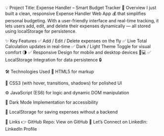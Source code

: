 💡 Project Title: Expense Handler – Smart Budget Tracker
🧾 Overview
I just built a clean, responsive Expense Handler Web App 💰 that simplifies personal budgeting. With a user-friendly interface and real-time tracking, it lets users add, edit, and delete their expenses dynamically — all stored using localStorage for persistence.

✨ Key Features
✅ Add / Edit / Delete expenses on the fly
✅ Live Total Calculation updates in real-time
✅ Dark / Light Theme Toggle for visual comfort 🌗
✅ Responsive Design for mobile and desktop devices 📱💻
✅ LocalStorage Integration for data persistence 🔒

🛠️ Technologies Used
🧩 HTML5 for markup

🎨 CSS3 (with hover, transitions, shadows) for polished UI

⚙️ JavaScript (ES6) for logic and dynamic DOM manipulation

🌙 Dark Mode Implementation for accessibility

💾 LocalStorage for saving expenses without a backend

🔗 Links
👉 GitHub Repo: View on GitHub
📇 Let’s Connect on LinkedIn: LinkedIn Profile
